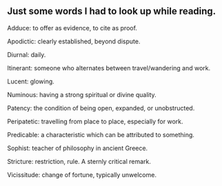 ## Just some words I had to look up while reading.

Adduce: to offer as evidence, to cite as proof.

Apodictic: clearly established, beyond dispute.

Diurnal: daily.

Itinerant: someone who alternates between travel/wandering and work.

Lucent: glowing.

Numinous: having a strong spiritual or divine quality.

Patency: the condition of being open, expanded, or unobstructed.

Peripatetic: travelling from place to place, especially for work.

Predicable: a characteristic which can be attributed to something.

Sophist: teacher of philosophy in ancient Greece.

Stricture: restriction, rule. A sternly critical remark.

Vicissitude: change of fortune, typically unwelcome.
